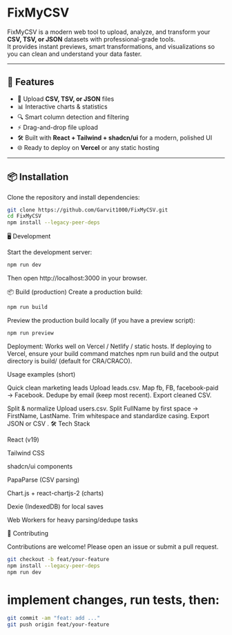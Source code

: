 # FixMyCSV

FixMyCSV is a modern web tool to upload, analyze, and transform your **CSV, TSV, or JSON** datasets with professional-grade tools.  
It provides instant previews, smart transformations, and visualizations so you can clean and understand your data faster.

---

## 🚀 Features

- 📂 Upload **CSV, TSV, or JSON** files  
- 📊 Interactive charts & statistics  
- 🔍 Smart column detection and filtering  
- ⚡ Drag-and-drop file upload  
- 🛠️ Built with **React + Tailwind + shadcn/ui** for a modern, polished UI  
- 🌐 Ready to deploy on **Vercel** or any static hosting  

---

## 📦 Installation

Clone the repository and install dependencies:

```bash
git clone https://github.com/Garvit1000/FixMyCSV.git
cd FixMyCSV
npm install --legacy-peer-deps
```

 🖥️ Development


Start the development server:
```bash
npm run dev
```

Then open http://localhost:3000
 in your browser.
 
📦 Build (production)
Create a production build:
```bash
npm run build
```
Preview the production build locally (if you have a preview script):
```bash
npm run preview
```

Deployment: Works well on Vercel / Netlify / static hosts. If deploying to Vercel, ensure your build command matches npm run build and the output directory is build/ (default for CRA/CRACO).

Usage examples (short)

Quick clean marketing leads
Upload leads.csv.
Map fb, FB, facebook-paid → Facebook.
Dedupe by email (keep most recent).
Export cleaned CSV.

Split & normalize
Upload users.csv.
Split FullName by first space → FirstName, LastName.
Trim whitespace and standardize casing.
Export JSON or CSV
.
 🛠️ Tech Stack

React (v19)

Tailwind CSS

shadcn/ui components

PapaParse (CSV parsing)

Chart.js + react-chartjs-2 (charts)

Dexie (IndexedDB) for local saves 

Web Workers for heavy parsing/dedupe tasks

🤝 Contributing

Contributions are welcome!
Please open an issue or submit a pull request.
```bash
git checkout -b feat/your-feature
npm install --legacy-peer-deps
npm run dev
```
# implement changes, run tests, then:
```bash
git commit -am "feat: add ..."
git push origin feat/your-feature
```
